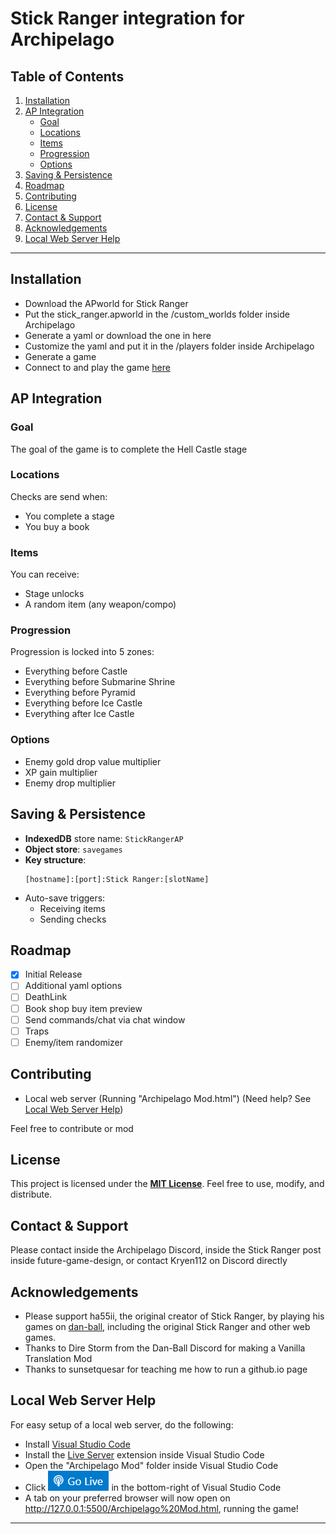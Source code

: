 # Stick Ranger integration for Archipelago

## Table of Contents

1. [Installation](#installation)
2. [AP Integration](#ap-integration)
    - [Goal](#goal)
    - [Locations](#locations)
    - [Items](#items)
    - [Progression](#progression)
    - [Options](#options)
3. [Saving & Persistence](#saving--persistence)
4. [Roadmap](#roadmap)
5. [Contributing](#contributing)
6. [License](#license)
7. [Contact & Support](#contact--support)
8. [Acknowledgements](#acknowledgements)
9. [Local Web Server Help](#local-web-server-help)

---

## Installation

-   Download the APworld for Stick Ranger
-   Put the stick_ranger.apworld in the /custom_worlds folder inside Archipelago
-   Generate a yaml or download the one in here
-   Customize the yaml and put it in the /players folder inside Archipelago
-   Generate a game
-   Connect to and play the game [here](https://kryen112.github.io/)

## AP Integration

### Goal

The goal of the game is to complete the Hell Castle stage

### Locations

Checks are send when:

-   You complete a stage
-   You buy a book

### Items

You can receive:

-   Stage unlocks
-   A random item (any weapon/compo)

### Progression

Progression is locked into 5 zones:

-   Everything before Castle
-   Everything before Submarine Shrine
-   Everything before Pyramid
-   Everything before Ice Castle
-   Everything after Ice Castle

### Options

-   Enemy gold drop value multiplier
-   XP gain multiplier
-   Enemy drop multiplier

## Saving & Persistence

-   **IndexedDB** store name: `StickRangerAP`
-   **Object store**: `savegames`
-   **Key structure**:
    ```
    [hostname]:[port]:Stick Ranger:[slotName]
    ```
-   Auto-save triggers:
    -   Receiving items
    -   Sending checks

## Roadmap

-   [x] Initial Release
-   [ ] Additional yaml options
-   [ ] DeathLink
-   [ ] Book shop buy item preview
-   [ ] Send commands/chat via chat window
-   [ ] Traps
-   [ ] Enemy/item randomizer

## Contributing

-   Local web server (Running "Archipelago Mod.html") (Need help? See [Local Web Server Help](#local-web-server-help))

Feel free to contribute or mod

## License

This project is licensed under the **[MIT License](LICENSE)**. Feel free to use, modify, and distribute.

## Contact & Support

Please contact inside the Archipelago Discord, inside the Stick Ranger post inside future-game-design, or contact Kryen112 on Discord directly

## Acknowledgements

-   Please support ha55ii, the original creator of Stick Ranger, by playing his games on [dan-ball](http://dan-ball.jp), including the original Stick Ranger and other web games.
-   Thanks to Dire Storm from the Dan-Ball Discord for making a Vanilla Translation Mod
-   Thanks to sunsetquesar for teaching me how to run a github.io page

## Local Web Server Help

For easy setup of a local web server, do the following:

-   Install [Visual Studio Code](https://code.visualstudio.com/)
-   Install the [Live Server](https://marketplace.visualstudio.com/items/?itemName=ritwickdey.LiveServer) extension inside Visual Studio Code
-   Open the "Archipelago Mod" folder inside Visual Studio Code
-   Click ![go_live_image](assets/go_live.png) in the bottom-right of Visual Studio Code
-   A tab on your preferred browser will now open on http://127.0.0.1:5500/Archipelago%20Mod.html, running the game!

---
